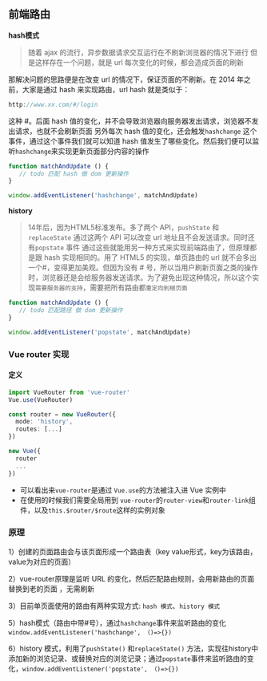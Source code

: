 ## 前端路由

**hash模式**
> 随着 ajax 的流行，异步数据请求交互运行在不刷新浏览器的情况下进行
> 但是这样存在一个问题，就是 url 每次变化的时候，都会造成页面的刷新

那解决问题的思路便是在改变 url 的情况下，保证页面的不刷新。在 2014 年之前，大家是通过 hash 来实现路由，url hash 就是类似于：
```ts
http://www.xx.com/#/login
```

这种 #。后面 hash 值的变化，并不会导致浏览器向服务器发出请求，浏览器不发出请求，也就不会刷新页面
另外每次 hash 值的变化，还会触发`hashchange` 这个事件，通过这个事件我们就可以知道 hash 值发生了哪些变化。然后我们便可以监听`hashchange`来实现更新页面部分内容的操作
```js
function matchAndUpdate () {
   // todo 匹配 hash 做 dom 更新操作
}

window.addEventListener('hashchange', matchAndUpdate)

```

**history**
> 14年后，因为HTML5标准发布。多了两个 API，`pushState` 和 `replaceState`
> 通过这两个 API 可以改变 url 地址且不会发送请求。同时还有`popstate` 事件
> 通过这些就能用另一种方式来实现前端路由了，但原理都是跟 hash 实现相同的。用了 HTML5 的实现，单页路由的 url 就不会多出一个#，变得更加美观。但因为没有 # 号，所以当用户刷新页面之类的操作时，浏览器还是会给服务器发送请求。为了避免出现这种情况，所以这个实现``需要服务器的支持``，需要把所有路由都`重定向到根页面`

```js
function matchAndUpdate () {
   // todo 匹配路径 做 dom 更新操作
}

window.addEventListener('popstate', matchAndUpdate)

```

### Vue router 实现

#### 定义
```ts
import VueRouter from 'vue-router'
Vue.use(VueRouter)

const router = new VueRouter({
  mode: 'history',
  routes: [...]
})

new Vue({
  router
  ...
})

```

* 可以看出来`vue-router`是通过 `Vue.use`的方法被注入进 Vue 实例中
* 在使用的时候我们需要全局用到 `vue-router`的`router-view`和`router-link`组件，以及`this.$router/$route`这样的实例对象

### 原理

1）创建的页面路由会与该页面形成一个路由表（key value形式，key为该路由，value为对应的页面）

2）vue-router原理是监听 URL 的变化，然后匹配路由规则，会用新路由的页面替换到老的页面 ，无需刷新

3）目前单页面使用的路由有两种实现方式: `hash 模式`、`history 模式`

5）hash模式（路由中带#号），通过`hashchange`事件来监听路由的变化  
`window.addEventListener('hashchange', （)=>{})`

6）history 模式，利用了`pushState()` 和`replaceState()` 方法，实现往history中添加新的浏览记录、或替换对应的浏览记录；通过`popstate`事件来监听路由的变化，`window.addEventListener('popstate', （)=>{})`










